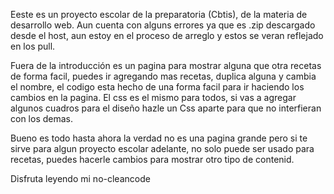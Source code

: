 Eeste es un proyecto escolar de la preparatoria (Cbtis), de la materia de desarrollo web.
Aun cuenta con alguns errores ya que es .zip descargado desde el host, aun estoy en el proceso de arreglo y estos se veran reflejado en los pull.

Fuera de la introducción es un pagina para mostrar alguna que otra recetas de forma facil, puedes ir agregando mas recetas, duplica alguna y cambia el nombre, el codigo esta hecho de una forma facil para ir haciendo los cambios en la pagina.
El css es el mismo para todos, si vas a agregar algunos cuadros para el diseño hazle un Css aparte para que no interfieran con los demas.

Bueno es todo hasta ahora la verdad no es una pagina grande pero si te sirve para algun proyecto escolar adelante, no solo puede ser usado para recetas, puedes hacerle cambios para mostrar otro tipo de contenid.

Disfruta leyendo mi no-cleancode
